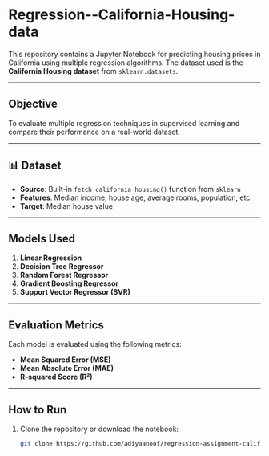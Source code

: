 # Regression--California-Housing-data

This repository contains a Jupyter Notebook for predicting housing prices in California using multiple regression algorithms. The dataset used is the **California Housing dataset** from `sklearn.datasets`.

---

##  Objective

To evaluate multiple regression techniques in supervised learning and compare their performance on a real-world dataset.

---

## 📊 Dataset

- **Source**: Built-in `fetch_california_housing()` function from `sklearn`
- **Features**: Median income, house age, average rooms, population, etc.
- **Target**: Median house value

---

## Models Used

1. **Linear Regression**
2. **Decision Tree Regressor**
3. **Random Forest Regressor**
4. **Gradient Boosting Regressor**
5. **Support Vector Regressor (SVR)**

---

##  Evaluation Metrics

Each model is evaluated using the following metrics:

- **Mean Squared Error (MSE)**
- **Mean Absolute Error (MAE)**
- **R-squared Score (R²)**

---

## How to Run

1. Clone the repository or download the notebook:
   ```bash
   git clone https://github.com/adiyaanoof/regression-assignment-california-housing.git
